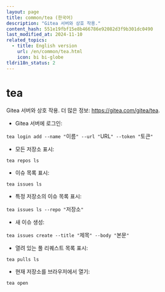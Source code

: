 ```yaml
---
layout: page
title: common/tea (한국어)
description: "Gitea 서버와 상호 작용."
content_hash: 551e19fbf15e8b466786e92082d3f9b301dc0490
last_modified_at: 2024-11-10
related_topics:
  - title: English version
    url: /en/common/tea.html
    icon: bi bi-globe
tldri18n_status: 2
---
```

# tea

Gitea 서버와 상호 작용.
더 많은 정보: <https://gitea.com/gitea/tea>.

- Gitea 서버에 로그인:

`tea login add --name "`<span class="tldr-var badge badge-pill bg-dark-lm bg-white-dm text-white-lm text-dark-dm font-weight-bold">이름</span>`" --url "`<span class="tldr-var badge badge-pill bg-dark-lm bg-white-dm text-white-lm text-dark-dm font-weight-bold">URL</span>`" --token "`<span class="tldr-var badge badge-pill bg-dark-lm bg-white-dm text-white-lm text-dark-dm font-weight-bold">토큰</span>`"`

- 모든 저장소 표시:

`tea repos ls`

- 이슈 목록 표시:

`tea issues ls`

- 특정 저장소의 이슈 목록 표시:

`tea issues ls --repo "`<span class="tldr-var badge badge-pill bg-dark-lm bg-white-dm text-white-lm text-dark-dm font-weight-bold">저장소</span>`"`

- 새 이슈 생성:

`tea issues create --title "`<span class="tldr-var badge badge-pill bg-dark-lm bg-white-dm text-white-lm text-dark-dm font-weight-bold">제목</span>`" --body "`<span class="tldr-var badge badge-pill bg-dark-lm bg-white-dm text-white-lm text-dark-dm font-weight-bold">본문</span>`"`

- 열려 있는 풀 리퀘스트 목록 표시:

`tea pulls ls`

- 현재 저장소를 브라우저에서 열기:

`tea open`
